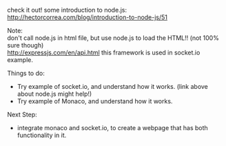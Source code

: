 check it out! some introduction to node.js:<br>
http://hectorcorrea.com/blog/introduction-to-node-js/51<br>


Note:<br>
don't call node.js in html file, but use node.js to load the HTML!! (not 100% sure though)<br>
http://expressjs.com/en/api.html this framework is used in socket.io example.

Things to do: <br>
- Try example of socket.io, and understand how it works. (link above about node.js might help!) <br>
- Try example of Monaco, and understand how it works.

Next Step: <br>
- integrate monaco and socket.io, to create a webpage that has both functionality in it.